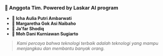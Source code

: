 ### 👥 Anggota Tim. Powered by Laskar AI program

- 👩 **Icha Aulia Putri Ambarwati**
- 👩 **Margaretha Gok Asi Naibaho** 
- 👨 **Ja'far Shodiq**
- 👨 **Moh Dani Kurniawan Sugiarto**

> *Kami percaya bahwa teknologi terbaik adalah teknologi yang mampu menjangkau dan membantu banyak orang.*
